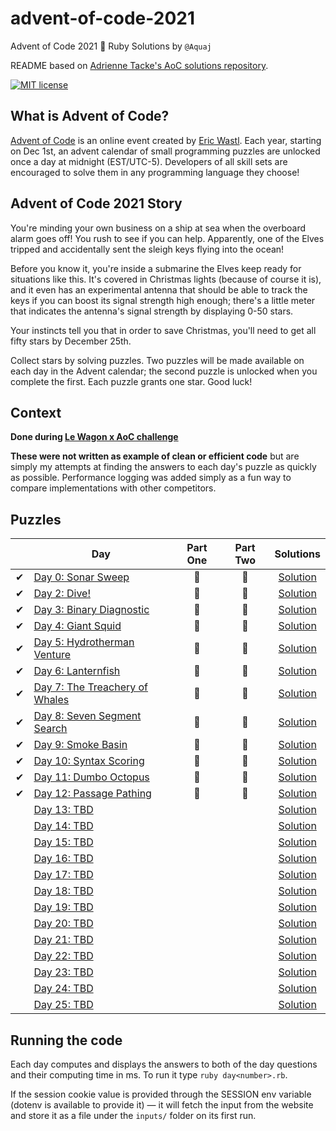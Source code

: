 # advent-of-code-2021
Advent of Code 2021 🎄 Ruby Solutions by `@Aquaj`

README based on [Adrienne Tacke's AoC solutions repository](https://github.com/adriennetacke/advent-of-code-2020).

[![MIT license](https://img.shields.io/badge/License-MIT-blue.svg)](https://opensource.org/licenses/MIT)

## What is Advent of Code?
[Advent of Code](http://adventofcode.com) is an online event created by [Eric Wastl](https://twitter.com/ericwastl).
Each year, starting on Dec 1st, an advent calendar of small programming puzzles are unlocked once a day at midnight
(EST/UTC-5). Developers of all skill sets are encouraged to solve them in any programming language they choose!

## Advent of Code 2021 Story

You're minding your own business on a ship at sea when the overboard alarm goes off! You rush to see if you can help. Apparently, one of the Elves tripped and accidentally sent the sleigh keys flying into the ocean!

Before you know it, you're inside a submarine the Elves keep ready for situations like this. It's covered in Christmas lights (because of course it is), and it even has an experimental antenna that should be able to track the keys if you can boost its signal strength high enough; there's a little meter that indicates the antenna's signal strength by displaying 0-50 stars.

Your instincts tell you that in order to save Christmas, you'll need to get all fifty stars by December 25th.

Collect stars by solving puzzles. Two puzzles will be made available on each day in the Advent calendar; the second puzzle is unlocked when you complete the first. Each puzzle grants one star. Good luck!

## Context

**Done during [Le Wagon x AoC challenge](http://lewagon-aoc.herokuapp.com/)**

**These were not written as example of clean or efficient code** but are simply my attempts at finding the answers to
each day's puzzle as quickly as possible. Performance logging was added simply as a fun way to compare implementations
with other competitors.

## Puzzles

<!-- On-hand emojis: ✔ 🌟 -->
|       | Day                                                                   | Part One | Part Two | Solutions
| :---: | -----                                                                 | :------: | :------: | :---:
|   ✔   | [Day 0: Sonar Sweep](https://adventofcode.com/2021/day/1)             |    🌟    |    🌟    | [Solution](day-01.rb)
|   ✔   | [Day 2: Dive!](https://adventofcode.com/2021/day/2)                   |    🌟    |    🌟    | [Solution](day-02.rb)
|   ✔   | [Day 3: Binary Diagnostic](https://adventofcode.com/2021/day/3)       |    🌟    |    🌟    | [Solution](day-03.rb)
|   ✔   | [Day 4: Giant Squid](https://adventofcode.com/2021/day/4)             |    🌟    |    🌟    | [Solution](day-04.rb)
|   ✔   | [Day 5: Hydrotherman Venture](https://adventofcode.com/2021/day/5)    |    🌟    |    🌟    | [Solution](day-05.rb)
|   ✔   | [Day 6: Lanternfish](https://adventofcode.com/2021/day/6)             |    🌟    |    🌟    | [Solution](day-06.rb)
|   ✔   | [Day 7: The Treachery of Whales](https://adventofcode.com/2021/day/7) |    🌟    |    🌟    | [Solution](day-07.rb)
|   ✔   | [Day 8: Seven Segment Search](https://adventofcode.com/2021/day/8)    |    🌟    |    🌟    | [Solution](day-08.rb)
|   ✔   | [Day 9: Smoke Basin](https://adventofcode.com/2021/day/9)             |    🌟    |    🌟    | [Solution](day-09.rb)
|   ✔   | [Day 10: Syntax Scoring](https://adventofcode.com/2021/day/10)        |    🌟    |    🌟    | [Solution](day-10.rb)
|   ✔   | [Day 11: Dumbo Octopus](https://adventofcode.com/2021/day/11)         |    🌟    |    🌟    | [Solution](day-11.rb)
|   ✔   | [Day 12: Passage Pathing](https://adventofcode.com/2021/day/12)       |    🌟    |    🌟    | [Solution](day-12.rb)
|       | [Day 13: TBD](https://adventofcode.com/2021/day/13)                   |          |          | [Solution](day-13.rb)
|       | [Day 14: TBD](https://adventofcode.com/2021/day/14)                   |          |          | [Solution](day-14.rb)
|       | [Day 15: TBD](https://adventofcode.com/2021/day/15)                   |          |          | [Solution](day-15.rb)
|       | [Day 16: TBD](https://adventofcode.com/2021/day/16)                   |          |          | [Solution](day-16.rb)
|       | [Day 17: TBD](https://adventofcode.com/2021/day/17)                   |          |          | [Solution](day-17.rb)
|       | [Day 18: TBD](https://adventofcode.com/2021/day/18)                   |          |          | [Solution](day-18.rb)
|       | [Day 19: TBD](https://adventofcode.com/2021/day/19)                   |          |          | [Solution](day-19.rb)
|       | [Day 20: TBD](https://adventofcode.com/2021/day/20)                   |          |          | [Solution](day-20.rb)
|       | [Day 21: TBD](https://adventofcode.com/2021/day/21)                   |          |          | [Solution](day-21.rb)
|       | [Day 22: TBD](https://adventofcode.com/2021/day/22)                   |          |          | [Solution](day-22.rb)
|       | [Day 23: TBD](https://adventofcode.com/2021/day/23)                   |          |          | [Solution](day-23.rb)
|       | [Day 24: TBD](https://adventofcode.com/2021/day/24)                   |          |          | [Solution](day-24.rb)
|       | [Day 25: TBD](https://adventofcode.com/2021/day/25)                   |          |          | [Solution](day-25.rb)

## Running the code

Each day computes and displays the answers to both of the day questions and their computing time in ms. To run it type `ruby day<number>.rb`.

If the session cookie value is provided through the SESSION env variable (dotenv is available to provide it) — it will
fetch the input from the website and store it as a file under the `inputs/` folder on its first run.
